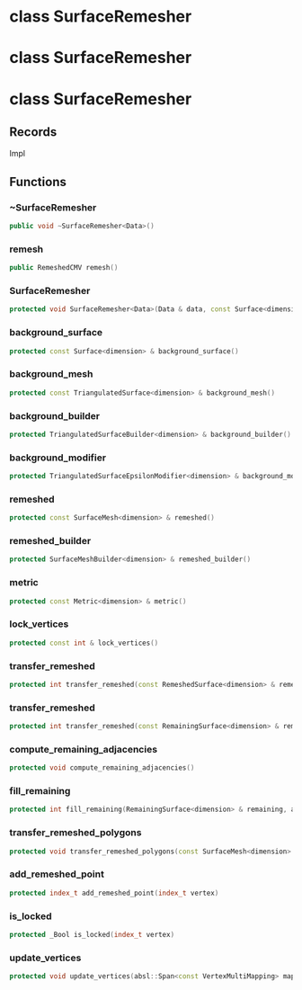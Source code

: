 # class SurfaceRemesher

# class SurfaceRemesher

# class SurfaceRemesher


## Records

Impl



## Functions

### ~SurfaceRemesher

```cpp
public void ~SurfaceRemesher<Data>()
```


### remesh

```cpp
public RemeshedCMV remesh()
```


### SurfaceRemesher

```cpp
protected void SurfaceRemesher<Data>(Data & data, const Surface<dimension> & input_surface)
```


### background_surface

```cpp
protected const Surface<dimension> & background_surface()
```


### background_mesh

```cpp
protected const TriangulatedSurface<dimension> & background_mesh()
```


### background_builder

```cpp
protected TriangulatedSurfaceBuilder<dimension> & background_builder()
```


### background_modifier

```cpp
protected TriangulatedSurfaceEpsilonModifier<dimension> & background_modifier()
```


### remeshed

```cpp
protected const SurfaceMesh<dimension> & remeshed()
```


### remeshed_builder

```cpp
protected SurfaceMeshBuilder<dimension> & remeshed_builder()
```


### metric

```cpp
protected const Metric<dimension> & metric()
```


### lock_vertices

```cpp
protected const int & lock_vertices()
```


### transfer_remeshed

```cpp
protected int transfer_remeshed(const RemeshedSurface<dimension> & remeshed)
```


### transfer_remeshed

```cpp
protected int transfer_remeshed(const RemainingSurface<dimension> & remaining, const RemeshedSurface<dimension> & remeshed, absl::Span<const index_t> remaining_mapping)
```


### compute_remaining_adjacencies

```cpp
protected void compute_remaining_adjacencies()
```


### fill_remaining

```cpp
protected int fill_remaining(RemainingSurface<dimension> & remaining, absl::Span<const index_t> remaining_mapping)
```


### transfer_remeshed_polygons

```cpp
protected void transfer_remeshed_polygons(const SurfaceMesh<dimension> & mesh, absl::Span<const index_t> vertex_mapping)
```


### add_remeshed_point

```cpp
protected index_t add_remeshed_point(index_t vertex)
```


### is_locked

```cpp
protected _Bool is_locked(index_t vertex)
```


### update_vertices

```cpp
protected void update_vertices(absl::Span<const VertexMultiMapping> mappings)
```





